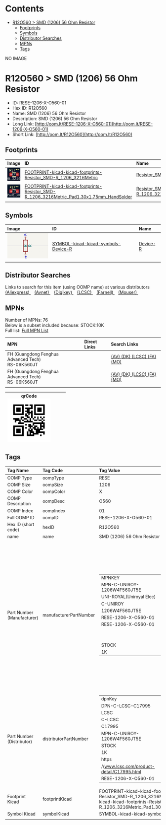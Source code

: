 



Contents
========

* [R12O560 > SMD (1206) 56 Ohm Resistor](#r12o560--smd-1206-56-ohm-resistor)
	* [Footprints](#footprints)
	* [Symbols](#symbols)
	* [Distributor Searches](#distributor-searches)
	* [MPNs](#mpns)
	* [Tags](#tags)
  
NO IMAGE  
# R12O560 > SMD (1206) 56 Ohm Resistor

- ID: RESE-1206-X-O560-01
- Hex ID: R12O560
- Name: SMD (1206) 56 Ohm Resistor
- Description: SMD (1206) 56 Ohm Resistor
- Long Link: [http://oom.lt/RESE-1206-X-O560-01](http://oom.lt/RESE-1206-X-O560-01)
- Short Link: [http://oom.lt/R12O560](http://oom.lt/R12O560)

## Footprints
  

|Image|ID|Name|
| :--- | :--- | :--- |
|[![](https://raw.githubusercontent.com/oomlout/oomlout_OOMP_eda_V2/main/FOOTPRINT/kicad/kicad-footprints/Resistor_SMD/R_1206_3216Metric/image_140.png)](https://github.com/oomlout/oomlout_OOMP_eda_V2/tree/main/FOOTPRINT/kicad/kicad-footprints/Resistor_SMD/R_1206_3216Metric/)|[FOOTPRINT-kicad-kicad-footprints-Resistor_SMD-R_1206_3216Metric](https://github.com/oomlout/oomlout_OOMP_eda_V2/tree/main/FOOTPRINT/kicad/kicad-footprints/Resistor_SMD/R_1206_3216Metric/)|[Resistor_SMD : R_1206_3216Metric](https://github.com/oomlout/oomlout_OOMP_eda_V2/tree/main/FOOTPRINT/kicad/kicad-footprints/Resistor_SMD/R_1206_3216Metric/)|
|[![](https://raw.githubusercontent.com/oomlout/oomlout_OOMP_eda_V2/main/FOOTPRINT/kicad/kicad-footprints/Resistor_SMD/R_1206_3216Metric_Pad1.30x1.75mm_HandSolder/image_140.png)](https://github.com/oomlout/oomlout_OOMP_eda_V2/tree/main/FOOTPRINT/kicad/kicad-footprints/Resistor_SMD/R_1206_3216Metric_Pad1.30x1.75mm_HandSolder/)|[FOOTPRINT-kicad-kicad-footprints-Resistor_SMD-R_1206_3216Metric_Pad1.30x1.75mm_HandSolder](https://github.com/oomlout/oomlout_OOMP_eda_V2/tree/main/FOOTPRINT/kicad/kicad-footprints/Resistor_SMD/R_1206_3216Metric_Pad1.30x1.75mm_HandSolder/)|[Resistor_SMD : R_1206_3216Metric_Pad1.30x1.75mm_HandSolder](https://github.com/oomlout/oomlout_OOMP_eda_V2/tree/main/FOOTPRINT/kicad/kicad-footprints/Resistor_SMD/R_1206_3216Metric_Pad1.30x1.75mm_HandSolder/)|
||||

## Symbols
  

|Image|ID|Name|
| :--- | :--- | :--- |
|[![](https://raw.githubusercontent.com/oomlout/oomlout_OOMP_eda_V2/main/SYMBOL/kicad/kicad-symbols/Device/R/image_140.png)](https://github.com/oomlout/oomlout_OOMP_eda_V2/tree/main/SYMBOL/kicad/kicad-symbols/Device/R/)|[SYMBOL-kicad-kicad-symbols-Device-R](https://github.com/oomlout/oomlout_OOMP_eda_V2/tree/main/SYMBOL/kicad/kicad-symbols/Device/R/)|[Device : R](https://github.com/oomlout/oomlout_OOMP_eda_V2/tree/main/SYMBOL/kicad/kicad-symbols/Device/R/)|
||||

## Distributor Searches
  
Links to search for this item (using OOMP name) at various distributors  
[(Aliexpress) ](https://www.aliexpress.com/wholesale?SearchText=1117SMD+1206+56+Ohm+Resistor)&nbsp;&nbsp;&nbsp;[(Avnet) ](https://www.avnet.com/shop/us/search/SMD+1206+56+Ohm+Resistor)&nbsp;&nbsp;&nbsp;[(Digikey) ](https://www.digikey.co.uk/en/products/result?s=SMD+1206+56+Ohm+Resistor)&nbsp;&nbsp;&nbsp;[(LCSC) ](https://www.lcsc.com/search?q=SMD+1206+56+Ohm+Resistor)&nbsp;&nbsp;&nbsp;[(Farnell) ](https://uk.farnell.com/search?st=SMD+1206+56+Ohm+Resistor)&nbsp;&nbsp;&nbsp;[(Mouser) ](https://www.mouser.com/c/?q=SMD+1206+56+Ohm+Resistor)&nbsp;&nbsp;&nbsp;
## MPNs
  
Number of MPNs: 76<br>Below is a subset included because: STOCK:10K <br>Full list: [Full MPN List](MPNLIST.md)  

|MPN|Direct Links|Search Links|
| :--- | :--- | :--- |
|FH (Guangdong Fenghua Advanced Tech)<br>RS-06K560JT||[(AV) ](https://www.avnet.com/shop/us/search/RS-06K560JT)[(DK) ](https://www.digikey.co.uk/products/en?keywords=RS-06K560JT)[(LCSC) ](https://www.lcsc.com/search?q=RS-06K560JT)[(FA) ](https://uk.farnell.com/search?st=RS-06K560JT)[(MO) ](https://www.mouser.com/c/?q=RS-06K560JT)|
|FH (Guangdong Fenghua Advanced Tech)<br>RS-06K560JT||[(AV) ](https://www.avnet.com/shop/us/search/RS-06K560JT)[(DK) ](https://www.digikey.co.uk/products/en?keywords=RS-06K560JT)[(LCSC) ](https://www.lcsc.com/search?q=RS-06K560JT)[(FA) ](https://uk.farnell.com/search?st=RS-06K560JT)[(MO) ](https://www.mouser.com/c/?q=RS-06K560JT)|
||||
  

|qrCode<br>[![](https://raw.githubusercontent.com/oomlout/oomlout_OOMP_parts_V2/main/RESE/1206/X/O560/01/qrCode_140.png)](https://github.com/oomlout/oomlout_OOMP_parts_V2/tree/main/RESE/1206/X/O560/01/qrCode.png)||||
| :---: | :---: | :---: | :---: |

## Tags
  

|Tag Name|Tag Code|Tag Value|
| :--- | :--- | :--- |
|OOMP Type|oompType|RESE|
|OOMP Size|oompSize|1206|
|OOMP Color|oompColor|X|
|OOMP Description|oompDesc|O560|
|OOMP Index|oompIndex|01|
|Full OOMP ID|oompID|RESE-1206-X-O560-01|
|Hex ID (short code)|hexID|R12O560|
|name|name|SMD (1206) 56 Ohm Resistor|
|Part Number (Manufacturer)|manufacturerPartNumber|<table><tr><td>MPNKEY</td></tr><tr><td> MPN-C-UNIROY-1206W4F560JT5E</td><td> MANUFACTURER</td></tr><tr><td> UNI-ROYAL(Uniroyal Elec)</td><td> MANUCODE</td></tr><tr><td> C-UNIROY</td><td> MPN</td></tr><tr><td> 1206W4F560JT5E</td><td> OOMPIDPARTIAL</td></tr><tr><td> RESE-1206-X-O560-01</td><td> OOMPID</td></tr><tr><td> RESE-1206-X-O560-01</td><td> LINK</td></tr><tr><td> </td><td> DESCRIPTION</td></tr><tr><td> </td><td> TAGS</td></tr><tr><td> STOCK</td></tr><tr><td>1K</td></tr></table></td><td> <table><tr><td>MPNKEY</td></tr><tr><td> MPN-C-UNIROY-1206W4J0560T5E</td><td> MANUFACTURER</td></tr><tr><td> UNI-ROYAL(Uniroyal Elec)</td><td> MANUCODE</td></tr><tr><td> C-UNIROY</td><td> MPN</td></tr><tr><td> 1206W4J0560T5E</td><td> OOMPIDPARTIAL</td></tr><tr><td> RESE-1206-X-O560-01</td><td> OOMPID</td></tr><tr><td> RESE-1206-X-O560-01</td><td> LINK</td></tr><tr><td> </td><td> DESCRIPTION</td></tr><tr><td> </td><td> TAGS</td></tr><tr><td> STOCK</td></tr><tr><td>1K</td></tr></table></td><td> <table><tr><td>MPNKEY</td></tr><tr><td> MPN-C-LIZELE-CR1206F456R0G</td><td> MANUFACTURER</td></tr><tr><td> LIZ Elec</td><td> MANUCODE</td></tr><tr><td> C-LIZELE</td><td> MPN</td></tr><tr><td> CR1206F456R0G</td><td> OOMPIDPARTIAL</td></tr><tr><td> RESE-1206-X-O560-01</td><td> OOMPID</td></tr><tr><td> RESE-1206-X-O560-01</td><td> LINK</td></tr><tr><td> </td><td> DESCRIPTION</td></tr><tr><td> </td><td> TAGS</td></tr><tr><td> </td></tr></table></td><td> <table><tr><td>MPNKEY</td></tr><tr><td> MPN-C-LIZELE-CR1206J40560G</td><td> MANUFACTURER</td></tr><tr><td> LIZ Elec</td><td> MANUCODE</td></tr><tr><td> C-LIZELE</td><td> MPN</td></tr><tr><td> CR1206J40560G</td><td> OOMPIDPARTIAL</td></tr><tr><td> RESE-1206-X-O560-01</td><td> OOMPID</td></tr><tr><td> RESE-1206-X-O560-01</td><td> LINK</td></tr><tr><td> </td><td> DESCRIPTION</td></tr><tr><td> </td><td> TAGS</td></tr><tr><td> </td></tr></table></td><td> <table><tr><td>MPNKEY</td></tr><tr><td> MPN-C-RALEC-RTT06560JTP</td><td> MANUFACTURER</td></tr><tr><td> RALEC</td><td> MANUCODE</td></tr><tr><td> C-RALEC</td><td> MPN</td></tr><tr><td> RTT06560JTP</td><td> OOMPIDPARTIAL</td></tr><tr><td> RESE-1206-X-O560-01</td><td> OOMPID</td></tr><tr><td> RESE-1206-X-O560-01</td><td> LINK</td></tr><tr><td> </td><td> DESCRIPTION</td></tr><tr><td> </td><td> TAGS</td></tr><tr><td> STOCK</td></tr><tr><td>1K</td></tr></table></td><td> <table><tr><td>MPNKEY</td></tr><tr><td> MPN-C-RALEC-RTT0656R0FTP</td><td> MANUFACTURER</td></tr><tr><td> RALEC</td><td> MANUCODE</td></tr><tr><td> C-RALEC</td><td> MPN</td></tr><tr><td> RTT0656R0FTP</td><td> OOMPIDPARTIAL</td></tr><tr><td> RESE-1206-X-O560-01</td><td> OOMPID</td></tr><tr><td> RESE-1206-X-O560-01</td><td> LINK</td></tr><tr><td> </td><td> DESCRIPTION</td></tr><tr><td> </td><td> TAGS</td></tr><tr><td> </td></tr></table></td><td> <table><tr><td>MPNKEY</td></tr><tr><td> MPN-C-YAGEO-RC1206JR-0756RL</td><td> MANUFACTURER</td></tr><tr><td> YAGEO</td><td> MANUCODE</td></tr><tr><td> C-YAGEO</td><td> MPN</td></tr><tr><td> RC1206JR-0756RL</td><td> OOMPIDPARTIAL</td></tr><tr><td> RESE-1206-X-O560-01</td><td> OOMPID</td></tr><tr><td> RESE-1206-X-O560-01</td><td> LINK</td></tr><tr><td> </td><td> DESCRIPTION</td></tr><tr><td> </td><td> TAGS</td></tr><tr><td> </td></tr></table></td><td> <table><tr><td>MPNKEY</td></tr><tr><td> MPN-C-YAGEO-AC1206JR-0756RL</td><td> MANUFACTURER</td></tr><tr><td> YAGEO</td><td> MANUCODE</td></tr><tr><td> C-YAGEO</td><td> MPN</td></tr><tr><td> AC1206JR-0756RL</td><td> OOMPIDPARTIAL</td></tr><tr><td> RESE-1206-X-O560-01</td><td> OOMPID</td></tr><tr><td> RESE-1206-X-O560-01</td><td> LINK</td></tr><tr><td> </td><td> DESCRIPTION</td></tr><tr><td> </td><td> TAGS</td></tr><tr><td> </td></tr></table></td><td> <table><tr><td>MPNKEY</td></tr><tr><td> MPN-C-EVEROH-FCR1206J56R0P05Z</td><td> MANUFACTURER</td></tr><tr><td> Ever Ohms Tech</td><td> MANUCODE</td></tr><tr><td> C-EVEROH</td><td> MPN</td></tr><tr><td> FCR1206J56R0P05Z</td><td> OOMPIDPARTIAL</td></tr><tr><td> RESE-1206-X-O560-01</td><td> OOMPID</td></tr><tr><td> RESE-1206-X-O560-01</td><td> LINK</td></tr><tr><td> </td><td> DESCRIPTION</td></tr><tr><td> </td><td> TAGS</td></tr><tr><td> STOCK</td></tr><tr><td>1K</td></tr></table></td><td> <table><tr><td>MPNKEY</td></tr><tr><td> MPN-C-WALSIN-WR12X56R0FTL</td><td> MANUFACTURER</td></tr><tr><td> Walsin Tech Corp</td><td> MANUCODE</td></tr><tr><td> C-WALSIN</td><td> MPN</td></tr><tr><td> WR12X56R0FTL</td><td> OOMPIDPARTIAL</td></tr><tr><td> RESE-1206-X-O560-01</td><td> OOMPID</td></tr><tr><td> RESE-1206-X-O560-01</td><td> LINK</td></tr><tr><td> </td><td> DESCRIPTION</td></tr><tr><td> </td><td> TAGS</td></tr><tr><td> </td></tr></table></td><td> <table><tr><td>MPNKEY</td></tr><tr><td> MPN-C-WALSIN-WR12X560JTL</td><td> MANUFACTURER</td></tr><tr><td> Walsin Tech Corp</td><td> MANUCODE</td></tr><tr><td> C-WALSIN</td><td> MPN</td></tr><tr><td> WR12X560JTL</td><td> OOMPIDPARTIAL</td></tr><tr><td> RESE-1206-X-O560-01</td><td> OOMPID</td></tr><tr><td> RESE-1206-X-O560-01</td><td> LINK</td></tr><tr><td> </td><td> DESCRIPTION</td></tr><tr><td> </td><td> TAGS</td></tr><tr><td> STOCK</td></tr><tr><td>1K</td></tr></table></td><td> <table><tr><td>MPNKEY</td></tr><tr><td> MPN-C-YAGEO-AC1206FR-0756RL</td><td> MANUFACTURER</td></tr><tr><td> YAGEO</td><td> MANUCODE</td></tr><tr><td> C-YAGEO</td><td> MPN</td></tr><tr><td> AC1206FR-0756RL</td><td> OOMPIDPARTIAL</td></tr><tr><td> RESE-1206-X-O560-01</td><td> OOMPID</td></tr><tr><td> RESE-1206-X-O560-01</td><td> LINK</td></tr><tr><td> </td><td> DESCRIPTION</td></tr><tr><td> </td><td> TAGS</td></tr><tr><td> STOCK</td></tr><tr><td>1K</td></tr></table></td><td> <table><tr><td>MPNKEY</td></tr><tr><td> MPN-C-YAGEO-RC1206FR-0756RL</td><td> MANUFACTURER</td></tr><tr><td> YAGEO</td><td> MANUCODE</td></tr><tr><td> C-YAGEO</td><td> MPN</td></tr><tr><td> RC1206FR-0756RL</td><td> OOMPIDPARTIAL</td></tr><tr><td> RESE-1206-X-O560-01</td><td> OOMPID</td></tr><tr><td> RESE-1206-X-O560-01</td><td> LINK</td></tr><tr><td> </td><td> DESCRIPTION</td></tr><tr><td> </td><td> TAGS</td></tr><tr><td> </td></tr></table></td><td> <table><tr><td>MPNKEY</td></tr><tr><td> MPN-C-FHGUAN-RS-06K560JT</td><td> MANUFACTURER</td></tr><tr><td> FH (Guangdong Fenghua Advanced Tech)</td><td> MANUCODE</td></tr><tr><td> C-FHGUAN</td><td> MPN</td></tr><tr><td> RS-06K560JT</td><td> OOMPIDPARTIAL</td></tr><tr><td> RESE-1206-X-O560-01</td><td> OOMPID</td></tr><tr><td> RESE-1206-X-O560-01</td><td> LINK</td></tr><tr><td> </td><td> DESCRIPTION</td></tr><tr><td> </td><td> TAGS</td></tr><tr><td> STOCK</td></tr><tr><td>10K</td></tr></table></td><td> <table><tr><td>MPNKEY</td></tr><tr><td> MPN-C-FHGUAN-RS-06K56R0FT</td><td> MANUFACTURER</td></tr><tr><td> FH (Guangdong Fenghua Advanced Tech)</td><td> MANUCODE</td></tr><tr><td> C-FHGUAN</td><td> MPN</td></tr><tr><td> RS-06K56R0FT</td><td> OOMPIDPARTIAL</td></tr><tr><td> RESE-1206-X-O560-01</td><td> OOMPID</td></tr><tr><td> RESE-1206-X-O560-01</td><td> LINK</td></tr><tr><td> </td><td> DESCRIPTION</td></tr><tr><td> </td><td> TAGS</td></tr><tr><td> </td></tr></table></td><td> <table><tr><td>MPNKEY</td></tr><tr><td> MPN-C-RESIST-AECR1206F56R0K9</td><td> MANUFACTURER</td></tr><tr><td> Resistor.Today</td><td> MANUCODE</td></tr><tr><td> C-RESIST</td><td> MPN</td></tr><tr><td> AECR1206F56R0K9</td><td> OOMPIDPARTIAL</td></tr><tr><td> RESE-1206-X-O560-01</td><td> OOMPID</td></tr><tr><td> RESE-1206-X-O560-01</td><td> LINK</td></tr><tr><td> </td><td> DESCRIPTION</td></tr><tr><td> </td><td> TAGS</td></tr><tr><td> STOCK</td></tr><tr><td>1K</td></tr></table></td><td> <table><tr><td>MPNKEY</td></tr><tr><td> MPN-C-SANYEA-SYLE1206JN56RP</td><td> MANUFACTURER</td></tr><tr><td> SANYEAR</td><td> MANUCODE</td></tr><tr><td> C-SANYEA</td><td> MPN</td></tr><tr><td> SYLE1206JN56RP</td><td> OOMPIDPARTIAL</td></tr><tr><td> RESE-1206-X-O560-01</td><td> OOMPID</td></tr><tr><td> RESE-1206-X-O560-01</td><td> LINK</td></tr><tr><td> </td><td> DESCRIPTION</td></tr><tr><td> </td><td> TAGS</td></tr><tr><td> </td></tr></table></td><td> <table><tr><td>MPNKEY</td></tr><tr><td> MPN-C-UNIROY-HP06W2J0560T5E</td><td> MANUFACTURER</td></tr><tr><td> UNI-ROYAL(Uniroyal Elec)</td><td> MANUCODE</td></tr><tr><td> C-UNIROY</td><td> MPN</td></tr><tr><td> HP06W2J0560T5E</td><td> OOMPIDPARTIAL</td></tr><tr><td> RESE-1206-X-O560-01</td><td> OOMPID</td></tr><tr><td> RESE-1206-X-O560-01</td><td> LINK</td></tr><tr><td> </td><td> DESCRIPTION</td></tr><tr><td> </td><td> TAGS</td></tr><tr><td> </td></tr></table></td><td> <table><tr><td>MPNKEY</td></tr><tr><td> MPN-C-UNIROY-AS0606J0560T5E</td><td> MANUFACTURER</td></tr><tr><td> UNI-ROYAL(Uniroyal Elec)</td><td> MANUCODE</td></tr><tr><td> C-UNIROY</td><td> MPN</td></tr><tr><td> AS0606J0560T5E</td><td> OOMPIDPARTIAL</td></tr><tr><td> RESE-1206-X-O560-01</td><td> OOMPID</td></tr><tr><td> RESE-1206-X-O560-01</td><td> LINK</td></tr><tr><td> </td><td> DESCRIPTION</td></tr><tr><td> </td><td> TAGS</td></tr><tr><td> </td></tr></table></td><td> <table><tr><td>MPNKEY</td></tr><tr><td> MPN-C-YAGEO-SR1206JR-0756RL</td><td> MANUFACTURER</td></tr><tr><td> YAGEO</td><td> MANUCODE</td></tr><tr><td> C-YAGEO</td><td> MPN</td></tr><tr><td> SR1206JR-0756RL</td><td> OOMPIDPARTIAL</td></tr><tr><td> RESE-1206-X-O560-01</td><td> OOMPID</td></tr><tr><td> RESE-1206-X-O560-01</td><td> LINK</td></tr><tr><td> </td><td> DESCRIPTION</td></tr><tr><td> </td><td> TAGS</td></tr><tr><td> </td></tr></table></td><td> <table><tr><td>MPNKEY</td></tr><tr><td> MPN-C-KOASPE-RK73B2BTTD560J</td><td> MANUFACTURER</td></tr><tr><td> KOA Speer Elec</td><td> MANUCODE</td></tr><tr><td> C-KOASPE</td><td> MPN</td></tr><tr><td> RK73B2BTTD560J</td><td> OOMPIDPARTIAL</td></tr><tr><td> RESE-1206-X-O560-01</td><td> OOMPID</td></tr><tr><td> RESE-1206-X-O560-01</td><td> LINK</td></tr><tr><td> </td><td> DESCRIPTION</td></tr><tr><td> </td><td> TAGS</td></tr><tr><td> </td></tr></table></td><td> <table><tr><td>MPNKEY</td></tr><tr><td> MPN-C-ROHMSE-MCR18EZPJ560</td><td> MANUFACTURER</td></tr><tr><td> ROHM Semicon</td><td> MANUCODE</td></tr><tr><td> C-ROHMSE</td><td> MPN</td></tr><tr><td> MCR18EZPJ560</td><td> OOMPIDPARTIAL</td></tr><tr><td> RESE-1206-X-O560-01</td><td> OOMPID</td></tr><tr><td> RESE-1206-X-O560-01</td><td> LINK</td></tr><tr><td> </td><td> DESCRIPTION</td></tr><tr><td> </td><td> TAGS</td></tr><tr><td> </td></tr></table></td><td> <table><tr><td>MPNKEY</td></tr><tr><td> MPN-C-PANASO-ERJ-U08F56R0V</td><td> MANUFACTURER</td></tr><tr><td> PANASONIC</td><td> MANUCODE</td></tr><tr><td> C-PANASO</td><td> MPN</td></tr><tr><td> ERJ-U08F56R0V</td><td> OOMPIDPARTIAL</td></tr><tr><td> RESE-1206-X-O560-01</td><td> OOMPID</td></tr><tr><td> RESE-1206-X-O560-01</td><td> LINK</td></tr><tr><td> </td><td> DESCRIPTION</td></tr><tr><td> </td><td> TAGS</td></tr><tr><td> </td></tr></table></td><td> <table><tr><td>MPNKEY</td></tr><tr><td> MPN-C-VISHAY-TNPW1206156RBETY</td><td> MANUFACTURER</td></tr><tr><td> Vishay Intertech</td><td> MANUCODE</td></tr><tr><td> C-VISHAY</td><td> MPN</td></tr><tr><td> TNPW1206156RBETY</td><td> OOMPIDPARTIAL</td></tr><tr><td> RESE-1206-X-O560-01</td><td> OOMPID</td></tr><tr><td> RESE-1206-X-O560-01</td><td> LINK</td></tr><tr><td> </td><td> DESCRIPTION</td></tr><tr><td> </td><td> TAGS</td></tr><tr><td> </td></tr></table></td><td> <table><tr><td>MPNKEY</td></tr><tr><td> MPN-C-VISHAY-TNPW120656R0BEEA</td><td> MANUFACTURER</td></tr><tr><td> Vishay Intertech</td><td> MANUCODE</td></tr><tr><td> C-VISHAY</td><td> MPN</td></tr><tr><td> TNPW120656R0BEEA</td><td> OOMPIDPARTIAL</td></tr><tr><td> RESE-1206-X-O560-01</td><td> OOMPID</td></tr><tr><td> RESE-1206-X-O560-01</td><td> LINK</td></tr><tr><td> </td><td> DESCRIPTION</td></tr><tr><td> </td><td> TAGS</td></tr><tr><td> </td></tr></table></td><td> <table><tr><td>MPNKEY</td></tr><tr><td> MPN-C-SUSUMU-PRG3216P-56R0-B-T5</td><td> MANUFACTURER</td></tr><tr><td> SUSUMU</td><td> MANUCODE</td></tr><tr><td> C-SUSUMU</td><td> MPN</td></tr><tr><td> PRG3216P-56R0-B-T5</td><td> OOMPIDPARTIAL</td></tr><tr><td> RESE-1206-X-O560-01</td><td> OOMPID</td></tr><tr><td> RESE-1206-X-O560-01</td><td> LINK</td></tr><tr><td> </td><td> DESCRIPTION</td></tr><tr><td> </td><td> TAGS</td></tr><tr><td> </td></tr></table></td><td> <table><tr><td>MPNKEY</td></tr><tr><td> MPN-C-VISHAY-TNPW120656R0FHTA</td><td> MANUFACTURER</td></tr><tr><td> Vishay Intertech</td><td> MANUCODE</td></tr><tr><td> C-VISHAY</td><td> MPN</td></tr><tr><td> TNPW120656R0FHTA</td><td> OOMPIDPARTIAL</td></tr><tr><td> RESE-1206-X-O560-01</td><td> OOMPID</td></tr><tr><td> RESE-1206-X-O560-01</td><td> LINK</td></tr><tr><td> </td><td> DESCRIPTION</td></tr><tr><td> </td><td> TAGS</td></tr><tr><td> </td></tr></table></td><td> <table><tr><td>MPNKEY</td></tr><tr><td> MPN-C-SUSUMU-HRG3216P-56R0-D-T5</td><td> MANUFACTURER</td></tr><tr><td> SUSUMU</td><td> MANUCODE</td></tr><tr><td> C-SUSUMU</td><td> MPN</td></tr><tr><td> HRG3216P-56R0-D-T5</td><td> OOMPIDPARTIAL</td></tr><tr><td> RESE-1206-X-O560-01</td><td> OOMPID</td></tr><tr><td> RESE-1206-X-O560-01</td><td> LINK</td></tr><tr><td> </td><td> DESCRIPTION</td></tr><tr><td> </td><td> TAGS</td></tr><tr><td> </td></tr></table></td><td> <table><tr><td>MPNKEY</td></tr><tr><td> MPN-C-SUSUMU-RG3216N-56R0-B-T5</td><td> MANUFACTURER</td></tr><tr><td> SUSUMU</td><td> MANUCODE</td></tr><tr><td> C-SUSUMU</td><td> MPN</td></tr><tr><td> RG3216N-56R0-B-T5</td><td> OOMPIDPARTIAL</td></tr><tr><td> RESE-1206-X-O560-01</td><td> OOMPID</td></tr><tr><td> RESE-1206-X-O560-01</td><td> LINK</td></tr><tr><td> </td><td> DESCRIPTION</td></tr><tr><td> </td><td> TAGS</td></tr><tr><td> </td></tr></table></td><td> <table><tr><td>MPNKEY</td></tr><tr><td> MPN-C-VISHAY-TNPW120656R0BEEN</td><td> MANUFACTURER</td></tr><tr><td> Vishay Intertech</td><td> MANUCODE</td></tr><tr><td> C-VISHAY</td><td> MPN</td></tr><tr><td> TNPW120656R0BEEN</td><td> OOMPIDPARTIAL</td></tr><tr><td> RESE-1206-X-O560-01</td><td> OOMPID</td></tr><tr><td> RESE-1206-X-O560-01</td><td> LINK</td></tr><tr><td> </td><td> DESCRIPTION</td></tr><tr><td> </td><td> TAGS</td></tr><tr><td> </td></tr></table></td><td> <table><tr><td>MPNKEY</td></tr><tr><td> MPN-C-TECONN-CRGCQ1206F56R</td><td> MANUFACTURER</td></tr><tr><td> TE Connectivity</td><td> MANUCODE</td></tr><tr><td> C-TECONN</td><td> MPN</td></tr><tr><td> CRGCQ1206F56R</td><td> OOMPIDPARTIAL</td></tr><tr><td> RESE-1206-X-O560-01</td><td> OOMPID</td></tr><tr><td> RESE-1206-X-O560-01</td><td> LINK</td></tr><tr><td> </td><td> DESCRIPTION</td></tr><tr><td> </td><td> TAGS</td></tr><tr><td> </td></tr></table></td><td> <table><tr><td>MPNKEY</td></tr><tr><td> MPN-C-TECONN-CRGP1206F56R</td><td> MANUFACTURER</td></tr><tr><td> TE Connectivity</td><td> MANUCODE</td></tr><tr><td> C-TECONN</td><td> MPN</td></tr><tr><td> CRGP1206F56R</td><td> OOMPIDPARTIAL</td></tr><tr><td> RESE-1206-X-O560-01</td><td> OOMPID</td></tr><tr><td> RESE-1206-X-O560-01</td><td> LINK</td></tr><tr><td> </td><td> DESCRIPTION</td></tr><tr><td> </td><td> TAGS</td></tr><tr><td> </td></tr></table></td><td> <table><tr><td>MPNKEY</td></tr><tr><td> MPN-C-ROHMSE-ESR18EZPJ560</td><td> MANUFACTURER</td></tr><tr><td> ROHM Semicon</td><td> MANUCODE</td></tr><tr><td> C-ROHMSE</td><td> MPN</td></tr><tr><td> ESR18EZPJ560</td><td> OOMPIDPARTIAL</td></tr><tr><td> RESE-1206-X-O560-01</td><td> OOMPID</td></tr><tr><td> RESE-1206-X-O560-01</td><td> LINK</td></tr><tr><td> </td><td> DESCRIPTION</td></tr><tr><td> </td><td> TAGS</td></tr><tr><td> </td></tr></table></td><td> <table><tr><td>MPNKEY</td></tr><tr><td> MPN-C-VISHAY-CRCW120656R0JNEA</td><td> MANUFACTURER</td></tr><tr><td> Vishay Intertech</td><td> MANUCODE</td></tr><tr><td> C-VISHAY</td><td> MPN</td></tr><tr><td> CRCW120656R0JNEA</td><td> OOMPIDPARTIAL</td></tr><tr><td> RESE-1206-X-O560-01</td><td> OOMPID</td></tr><tr><td> RESE-1206-X-O560-01</td><td> LINK</td></tr><tr><td> </td><td> DESCRIPTION</td></tr><tr><td> </td><td> TAGS</td></tr><tr><td> </td></tr></table></td><td> <table><tr><td>MPNKEY</td></tr><tr><td> MPN-C-SUSUMU-RG3216P-56R0-B-T1</td><td> MANUFACTURER</td></tr><tr><td> SUSUMU</td><td> MANUCODE</td></tr><tr><td> C-SUSUMU</td><td> MPN</td></tr><tr><td> RG3216P-56R0-B-T1</td><td> OOMPIDPARTIAL</td></tr><tr><td> RESE-1206-X-O560-01</td><td> OOMPID</td></tr><tr><td> RESE-1206-X-O560-01</td><td> LINK</td></tr><tr><td> </td><td> DESCRIPTION</td></tr><tr><td> </td><td> TAGS</td></tr><tr><td> </td></tr></table></td><td> <table><tr><td>MPNKEY</td></tr><tr><td> MPN-C-TECONN-CRG1206F56R</td><td> MANUFACTURER</td></tr><tr><td> TE Connectivity</td><td> MANUCODE</td></tr><tr><td> C-TECONN</td><td> MPN</td></tr><tr><td> CRG1206F56R</td><td> OOMPIDPARTIAL</td></tr><tr><td> RESE-1206-X-O560-01</td><td> OOMPID</td></tr><tr><td> RESE-1206-X-O560-01</td><td> LINK</td></tr><tr><td> </td><td> DESCRIPTION</td></tr><tr><td> </td><td> TAGS</td></tr><tr><td> </td></tr></table></td><td> <table><tr><td>MPNKEY</td></tr><tr><td> MPN-C-TECONN-CRGH1206J56R</td><td> MANUFACTURER</td></tr><tr><td> TE Connectivity</td><td> MANUCODE</td></tr><tr><td> C-TECONN</td><td> MPN</td></tr><tr><td> CRGH1206J56R</td><td> OOMPIDPARTIAL</td></tr><tr><td> RESE-1206-X-O560-01</td><td> OOMPID</td></tr><tr><td> RESE-1206-X-O560-01</td><td> LINK</td></tr><tr><td> </td><td> DESCRIPTION</td></tr><tr><td> </td><td> TAGS</td></tr><tr><td> </td></tr></table></td><td> <table><tr><td>MPNKEY</td></tr><tr><td> MPN-C-ROHMSE-KTR18EZPF56R0</td><td> MANUFACTURER</td></tr><tr><td> ROHM Semicon</td><td> MANUCODE</td></tr><tr><td> C-ROHMSE</td><td> MPN</td></tr><tr><td> KTR18EZPF56R0</td><td> OOMPIDPARTIAL</td></tr><tr><td> RESE-1206-X-O560-01</td><td> OOMPID</td></tr><tr><td> RESE-1206-X-O560-01</td><td> LINK</td></tr><tr><td> </td><td> DESCRIPTION</td></tr><tr><td> </td><td> TAGS</td></tr><tr><td> </td></tr></table></td><td> <table><tr><td>MPNKEY</td></tr><tr><td> MPN-C-UNIROY-1206W4F560JT5E</td><td> MANUFACTURER</td></tr><tr><td> UNI-ROYAL(Uniroyal Elec)</td><td> MANUCODE</td></tr><tr><td> C-UNIROY</td><td> MPN</td></tr><tr><td> 1206W4F560JT5E</td><td> OOMPIDPARTIAL</td></tr><tr><td> RESE-1206-X-O560-01</td><td> OOMPID</td></tr><tr><td> RESE-1206-X-O560-01</td><td> LINK</td></tr><tr><td> </td><td> DESCRIPTION</td></tr><tr><td> </td><td> TAGS</td></tr><tr><td> STOCK</td></tr><tr><td>1K</td></tr></table></td><td> <table><tr><td>MPNKEY</td></tr><tr><td> MPN-C-UNIROY-1206W4J0560T5E</td><td> MANUFACTURER</td></tr><tr><td> UNI-ROYAL(Uniroyal Elec)</td><td> MANUCODE</td></tr><tr><td> C-UNIROY</td><td> MPN</td></tr><tr><td> 1206W4J0560T5E</td><td> OOMPIDPARTIAL</td></tr><tr><td> RESE-1206-X-O560-01</td><td> OOMPID</td></tr><tr><td> RESE-1206-X-O560-01</td><td> LINK</td></tr><tr><td> </td><td> DESCRIPTION</td></tr><tr><td> </td><td> TAGS</td></tr><tr><td> STOCK</td></tr><tr><td>1K</td></tr></table></td><td> <table><tr><td>MPNKEY</td></tr><tr><td> MPN-C-LIZELE-CR1206F456R0G</td><td> MANUFACTURER</td></tr><tr><td> LIZ Elec</td><td> MANUCODE</td></tr><tr><td> C-LIZELE</td><td> MPN</td></tr><tr><td> CR1206F456R0G</td><td> OOMPIDPARTIAL</td></tr><tr><td> RESE-1206-X-O560-01</td><td> OOMPID</td></tr><tr><td> RESE-1206-X-O560-01</td><td> LINK</td></tr><tr><td> </td><td> DESCRIPTION</td></tr><tr><td> </td><td> TAGS</td></tr><tr><td> </td></tr></table></td><td> <table><tr><td>MPNKEY</td></tr><tr><td> MPN-C-LIZELE-CR1206J40560G</td><td> MANUFACTURER</td></tr><tr><td> LIZ Elec</td><td> MANUCODE</td></tr><tr><td> C-LIZELE</td><td> MPN</td></tr><tr><td> CR1206J40560G</td><td> OOMPIDPARTIAL</td></tr><tr><td> RESE-1206-X-O560-01</td><td> OOMPID</td></tr><tr><td> RESE-1206-X-O560-01</td><td> LINK</td></tr><tr><td> </td><td> DESCRIPTION</td></tr><tr><td> </td><td> TAGS</td></tr><tr><td> </td></tr></table></td><td> <table><tr><td>MPNKEY</td></tr><tr><td> MPN-C-RALEC-RTT06560JTP</td><td> MANUFACTURER</td></tr><tr><td> RALEC</td><td> MANUCODE</td></tr><tr><td> C-RALEC</td><td> MPN</td></tr><tr><td> RTT06560JTP</td><td> OOMPIDPARTIAL</td></tr><tr><td> RESE-1206-X-O560-01</td><td> OOMPID</td></tr><tr><td> RESE-1206-X-O560-01</td><td> LINK</td></tr><tr><td> </td><td> DESCRIPTION</td></tr><tr><td> </td><td> TAGS</td></tr><tr><td> STOCK</td></tr><tr><td>1K</td></tr></table></td><td> <table><tr><td>MPNKEY</td></tr><tr><td> MPN-C-RALEC-RTT0656R0FTP</td><td> MANUFACTURER</td></tr><tr><td> RALEC</td><td> MANUCODE</td></tr><tr><td> C-RALEC</td><td> MPN</td></tr><tr><td> RTT0656R0FTP</td><td> OOMPIDPARTIAL</td></tr><tr><td> RESE-1206-X-O560-01</td><td> OOMPID</td></tr><tr><td> RESE-1206-X-O560-01</td><td> LINK</td></tr><tr><td> </td><td> DESCRIPTION</td></tr><tr><td> </td><td> TAGS</td></tr><tr><td> </td></tr></table></td><td> <table><tr><td>MPNKEY</td></tr><tr><td> MPN-C-YAGEO-RC1206JR-0756RL</td><td> MANUFACTURER</td></tr><tr><td> YAGEO</td><td> MANUCODE</td></tr><tr><td> C-YAGEO</td><td> MPN</td></tr><tr><td> RC1206JR-0756RL</td><td> OOMPIDPARTIAL</td></tr><tr><td> RESE-1206-X-O560-01</td><td> OOMPID</td></tr><tr><td> RESE-1206-X-O560-01</td><td> LINK</td></tr><tr><td> </td><td> DESCRIPTION</td></tr><tr><td> </td><td> TAGS</td></tr><tr><td> </td></tr></table></td><td> <table><tr><td>MPNKEY</td></tr><tr><td> MPN-C-YAGEO-AC1206JR-0756RL</td><td> MANUFACTURER</td></tr><tr><td> YAGEO</td><td> MANUCODE</td></tr><tr><td> C-YAGEO</td><td> MPN</td></tr><tr><td> AC1206JR-0756RL</td><td> OOMPIDPARTIAL</td></tr><tr><td> RESE-1206-X-O560-01</td><td> OOMPID</td></tr><tr><td> RESE-1206-X-O560-01</td><td> LINK</td></tr><tr><td> </td><td> DESCRIPTION</td></tr><tr><td> </td><td> TAGS</td></tr><tr><td> </td></tr></table></td><td> <table><tr><td>MPNKEY</td></tr><tr><td> MPN-C-EVEROH-FCR1206J56R0P05Z</td><td> MANUFACTURER</td></tr><tr><td> Ever Ohms Tech</td><td> MANUCODE</td></tr><tr><td> C-EVEROH</td><td> MPN</td></tr><tr><td> FCR1206J56R0P05Z</td><td> OOMPIDPARTIAL</td></tr><tr><td> RESE-1206-X-O560-01</td><td> OOMPID</td></tr><tr><td> RESE-1206-X-O560-01</td><td> LINK</td></tr><tr><td> </td><td> DESCRIPTION</td></tr><tr><td> </td><td> TAGS</td></tr><tr><td> STOCK</td></tr><tr><td>1K</td></tr></table></td><td> <table><tr><td>MPNKEY</td></tr><tr><td> MPN-C-WALSIN-WR12X56R0FTL</td><td> MANUFACTURER</td></tr><tr><td> Walsin Tech Corp</td><td> MANUCODE</td></tr><tr><td> C-WALSIN</td><td> MPN</td></tr><tr><td> WR12X56R0FTL</td><td> OOMPIDPARTIAL</td></tr><tr><td> RESE-1206-X-O560-01</td><td> OOMPID</td></tr><tr><td> RESE-1206-X-O560-01</td><td> LINK</td></tr><tr><td> </td><td> DESCRIPTION</td></tr><tr><td> </td><td> TAGS</td></tr><tr><td> </td></tr></table></td><td> <table><tr><td>MPNKEY</td></tr><tr><td> MPN-C-WALSIN-WR12X560JTL</td><td> MANUFACTURER</td></tr><tr><td> Walsin Tech Corp</td><td> MANUCODE</td></tr><tr><td> C-WALSIN</td><td> MPN</td></tr><tr><td> WR12X560JTL</td><td> OOMPIDPARTIAL</td></tr><tr><td> RESE-1206-X-O560-01</td><td> OOMPID</td></tr><tr><td> RESE-1206-X-O560-01</td><td> LINK</td></tr><tr><td> </td><td> DESCRIPTION</td></tr><tr><td> </td><td> TAGS</td></tr><tr><td> STOCK</td></tr><tr><td>1K</td></tr></table></td><td> <table><tr><td>MPNKEY</td></tr><tr><td> MPN-C-YAGEO-AC1206FR-0756RL</td><td> MANUFACTURER</td></tr><tr><td> YAGEO</td><td> MANUCODE</td></tr><tr><td> C-YAGEO</td><td> MPN</td></tr><tr><td> AC1206FR-0756RL</td><td> OOMPIDPARTIAL</td></tr><tr><td> RESE-1206-X-O560-01</td><td> OOMPID</td></tr><tr><td> RESE-1206-X-O560-01</td><td> LINK</td></tr><tr><td> </td><td> DESCRIPTION</td></tr><tr><td> </td><td> TAGS</td></tr><tr><td> STOCK</td></tr><tr><td>1K</td></tr></table></td><td> <table><tr><td>MPNKEY</td></tr><tr><td> MPN-C-YAGEO-RC1206FR-0756RL</td><td> MANUFACTURER</td></tr><tr><td> YAGEO</td><td> MANUCODE</td></tr><tr><td> C-YAGEO</td><td> MPN</td></tr><tr><td> RC1206FR-0756RL</td><td> OOMPIDPARTIAL</td></tr><tr><td> RESE-1206-X-O560-01</td><td> OOMPID</td></tr><tr><td> RESE-1206-X-O560-01</td><td> LINK</td></tr><tr><td> </td><td> DESCRIPTION</td></tr><tr><td> </td><td> TAGS</td></tr><tr><td> </td></tr></table></td><td> <table><tr><td>MPNKEY</td></tr><tr><td> MPN-C-FHGUAN-RS-06K560JT</td><td> MANUFACTURER</td></tr><tr><td> FH (Guangdong Fenghua Advanced Tech)</td><td> MANUCODE</td></tr><tr><td> C-FHGUAN</td><td> MPN</td></tr><tr><td> RS-06K560JT</td><td> OOMPIDPARTIAL</td></tr><tr><td> RESE-1206-X-O560-01</td><td> OOMPID</td></tr><tr><td> RESE-1206-X-O560-01</td><td> LINK</td></tr><tr><td> </td><td> DESCRIPTION</td></tr><tr><td> </td><td> TAGS</td></tr><tr><td> STOCK</td></tr><tr><td>10K</td></tr></table></td><td> <table><tr><td>MPNKEY</td></tr><tr><td> MPN-C-FHGUAN-RS-06K56R0FT</td><td> MANUFACTURER</td></tr><tr><td> FH (Guangdong Fenghua Advanced Tech)</td><td> MANUCODE</td></tr><tr><td> C-FHGUAN</td><td> MPN</td></tr><tr><td> RS-06K56R0FT</td><td> OOMPIDPARTIAL</td></tr><tr><td> RESE-1206-X-O560-01</td><td> OOMPID</td></tr><tr><td> RESE-1206-X-O560-01</td><td> LINK</td></tr><tr><td> </td><td> DESCRIPTION</td></tr><tr><td> </td><td> TAGS</td></tr><tr><td> </td></tr></table></td><td> <table><tr><td>MPNKEY</td></tr><tr><td> MPN-C-RESIST-AECR1206F56R0K9</td><td> MANUFACTURER</td></tr><tr><td> Resistor.Today</td><td> MANUCODE</td></tr><tr><td> C-RESIST</td><td> MPN</td></tr><tr><td> AECR1206F56R0K9</td><td> OOMPIDPARTIAL</td></tr><tr><td> RESE-1206-X-O560-01</td><td> OOMPID</td></tr><tr><td> RESE-1206-X-O560-01</td><td> LINK</td></tr><tr><td> </td><td> DESCRIPTION</td></tr><tr><td> </td><td> TAGS</td></tr><tr><td> STOCK</td></tr><tr><td>1K</td></tr></table></td><td> <table><tr><td>MPNKEY</td></tr><tr><td> MPN-C-SANYEA-SYLE1206JN56RP</td><td> MANUFACTURER</td></tr><tr><td> SANYEAR</td><td> MANUCODE</td></tr><tr><td> C-SANYEA</td><td> MPN</td></tr><tr><td> SYLE1206JN56RP</td><td> OOMPIDPARTIAL</td></tr><tr><td> RESE-1206-X-O560-01</td><td> OOMPID</td></tr><tr><td> RESE-1206-X-O560-01</td><td> LINK</td></tr><tr><td> </td><td> DESCRIPTION</td></tr><tr><td> </td><td> TAGS</td></tr><tr><td> </td></tr></table></td><td> <table><tr><td>MPNKEY</td></tr><tr><td> MPN-C-UNIROY-HP06W2J0560T5E</td><td> MANUFACTURER</td></tr><tr><td> UNI-ROYAL(Uniroyal Elec)</td><td> MANUCODE</td></tr><tr><td> C-UNIROY</td><td> MPN</td></tr><tr><td> HP06W2J0560T5E</td><td> OOMPIDPARTIAL</td></tr><tr><td> RESE-1206-X-O560-01</td><td> OOMPID</td></tr><tr><td> RESE-1206-X-O560-01</td><td> LINK</td></tr><tr><td> </td><td> DESCRIPTION</td></tr><tr><td> </td><td> TAGS</td></tr><tr><td> </td></tr></table></td><td> <table><tr><td>MPNKEY</td></tr><tr><td> MPN-C-UNIROY-AS0606J0560T5E</td><td> MANUFACTURER</td></tr><tr><td> UNI-ROYAL(Uniroyal Elec)</td><td> MANUCODE</td></tr><tr><td> C-UNIROY</td><td> MPN</td></tr><tr><td> AS0606J0560T5E</td><td> OOMPIDPARTIAL</td></tr><tr><td> RESE-1206-X-O560-01</td><td> OOMPID</td></tr><tr><td> RESE-1206-X-O560-01</td><td> LINK</td></tr><tr><td> </td><td> DESCRIPTION</td></tr><tr><td> </td><td> TAGS</td></tr><tr><td> </td></tr></table></td><td> <table><tr><td>MPNKEY</td></tr><tr><td> MPN-C-YAGEO-SR1206JR-0756RL</td><td> MANUFACTURER</td></tr><tr><td> YAGEO</td><td> MANUCODE</td></tr><tr><td> C-YAGEO</td><td> MPN</td></tr><tr><td> SR1206JR-0756RL</td><td> OOMPIDPARTIAL</td></tr><tr><td> RESE-1206-X-O560-01</td><td> OOMPID</td></tr><tr><td> RESE-1206-X-O560-01</td><td> LINK</td></tr><tr><td> </td><td> DESCRIPTION</td></tr><tr><td> </td><td> TAGS</td></tr><tr><td> </td></tr></table></td><td> <table><tr><td>MPNKEY</td></tr><tr><td> MPN-C-KOASPE-RK73B2BTTD560J</td><td> MANUFACTURER</td></tr><tr><td> KOA Speer Elec</td><td> MANUCODE</td></tr><tr><td> C-KOASPE</td><td> MPN</td></tr><tr><td> RK73B2BTTD560J</td><td> OOMPIDPARTIAL</td></tr><tr><td> RESE-1206-X-O560-01</td><td> OOMPID</td></tr><tr><td> RESE-1206-X-O560-01</td><td> LINK</td></tr><tr><td> </td><td> DESCRIPTION</td></tr><tr><td> </td><td> TAGS</td></tr><tr><td> </td></tr></table></td><td> <table><tr><td>MPNKEY</td></tr><tr><td> MPN-C-ROHMSE-MCR18EZPJ560</td><td> MANUFACTURER</td></tr><tr><td> ROHM Semicon</td><td> MANUCODE</td></tr><tr><td> C-ROHMSE</td><td> MPN</td></tr><tr><td> MCR18EZPJ560</td><td> OOMPIDPARTIAL</td></tr><tr><td> RESE-1206-X-O560-01</td><td> OOMPID</td></tr><tr><td> RESE-1206-X-O560-01</td><td> LINK</td></tr><tr><td> </td><td> DESCRIPTION</td></tr><tr><td> </td><td> TAGS</td></tr><tr><td> </td></tr></table></td><td> <table><tr><td>MPNKEY</td></tr><tr><td> MPN-C-PANASO-ERJ-U08F56R0V</td><td> MANUFACTURER</td></tr><tr><td> PANASONIC</td><td> MANUCODE</td></tr><tr><td> C-PANASO</td><td> MPN</td></tr><tr><td> ERJ-U08F56R0V</td><td> OOMPIDPARTIAL</td></tr><tr><td> RESE-1206-X-O560-01</td><td> OOMPID</td></tr><tr><td> RESE-1206-X-O560-01</td><td> LINK</td></tr><tr><td> </td><td> DESCRIPTION</td></tr><tr><td> </td><td> TAGS</td></tr><tr><td> </td></tr></table></td><td> <table><tr><td>MPNKEY</td></tr><tr><td> MPN-C-VISHAY-TNPW1206156RBETY</td><td> MANUFACTURER</td></tr><tr><td> Vishay Intertech</td><td> MANUCODE</td></tr><tr><td> C-VISHAY</td><td> MPN</td></tr><tr><td> TNPW1206156RBETY</td><td> OOMPIDPARTIAL</td></tr><tr><td> RESE-1206-X-O560-01</td><td> OOMPID</td></tr><tr><td> RESE-1206-X-O560-01</td><td> LINK</td></tr><tr><td> </td><td> DESCRIPTION</td></tr><tr><td> </td><td> TAGS</td></tr><tr><td> </td></tr></table></td><td> <table><tr><td>MPNKEY</td></tr><tr><td> MPN-C-VISHAY-TNPW120656R0BEEA</td><td> MANUFACTURER</td></tr><tr><td> Vishay Intertech</td><td> MANUCODE</td></tr><tr><td> C-VISHAY</td><td> MPN</td></tr><tr><td> TNPW120656R0BEEA</td><td> OOMPIDPARTIAL</td></tr><tr><td> RESE-1206-X-O560-01</td><td> OOMPID</td></tr><tr><td> RESE-1206-X-O560-01</td><td> LINK</td></tr><tr><td> </td><td> DESCRIPTION</td></tr><tr><td> </td><td> TAGS</td></tr><tr><td> </td></tr></table></td><td> <table><tr><td>MPNKEY</td></tr><tr><td> MPN-C-SUSUMU-PRG3216P-56R0-B-T5</td><td> MANUFACTURER</td></tr><tr><td> SUSUMU</td><td> MANUCODE</td></tr><tr><td> C-SUSUMU</td><td> MPN</td></tr><tr><td> PRG3216P-56R0-B-T5</td><td> OOMPIDPARTIAL</td></tr><tr><td> RESE-1206-X-O560-01</td><td> OOMPID</td></tr><tr><td> RESE-1206-X-O560-01</td><td> LINK</td></tr><tr><td> </td><td> DESCRIPTION</td></tr><tr><td> </td><td> TAGS</td></tr><tr><td> </td></tr></table></td><td> <table><tr><td>MPNKEY</td></tr><tr><td> MPN-C-VISHAY-TNPW120656R0FHTA</td><td> MANUFACTURER</td></tr><tr><td> Vishay Intertech</td><td> MANUCODE</td></tr><tr><td> C-VISHAY</td><td> MPN</td></tr><tr><td> TNPW120656R0FHTA</td><td> OOMPIDPARTIAL</td></tr><tr><td> RESE-1206-X-O560-01</td><td> OOMPID</td></tr><tr><td> RESE-1206-X-O560-01</td><td> LINK</td></tr><tr><td> </td><td> DESCRIPTION</td></tr><tr><td> </td><td> TAGS</td></tr><tr><td> </td></tr></table></td><td> <table><tr><td>MPNKEY</td></tr><tr><td> MPN-C-SUSUMU-HRG3216P-56R0-D-T5</td><td> MANUFACTURER</td></tr><tr><td> SUSUMU</td><td> MANUCODE</td></tr><tr><td> C-SUSUMU</td><td> MPN</td></tr><tr><td> HRG3216P-56R0-D-T5</td><td> OOMPIDPARTIAL</td></tr><tr><td> RESE-1206-X-O560-01</td><td> OOMPID</td></tr><tr><td> RESE-1206-X-O560-01</td><td> LINK</td></tr><tr><td> </td><td> DESCRIPTION</td></tr><tr><td> </td><td> TAGS</td></tr><tr><td> </td></tr></table></td><td> <table><tr><td>MPNKEY</td></tr><tr><td> MPN-C-SUSUMU-RG3216N-56R0-B-T5</td><td> MANUFACTURER</td></tr><tr><td> SUSUMU</td><td> MANUCODE</td></tr><tr><td> C-SUSUMU</td><td> MPN</td></tr><tr><td> RG3216N-56R0-B-T5</td><td> OOMPIDPARTIAL</td></tr><tr><td> RESE-1206-X-O560-01</td><td> OOMPID</td></tr><tr><td> RESE-1206-X-O560-01</td><td> LINK</td></tr><tr><td> </td><td> DESCRIPTION</td></tr><tr><td> </td><td> TAGS</td></tr><tr><td> </td></tr></table></td><td> <table><tr><td>MPNKEY</td></tr><tr><td> MPN-C-VISHAY-TNPW120656R0BEEN</td><td> MANUFACTURER</td></tr><tr><td> Vishay Intertech</td><td> MANUCODE</td></tr><tr><td> C-VISHAY</td><td> MPN</td></tr><tr><td> TNPW120656R0BEEN</td><td> OOMPIDPARTIAL</td></tr><tr><td> RESE-1206-X-O560-01</td><td> OOMPID</td></tr><tr><td> RESE-1206-X-O560-01</td><td> LINK</td></tr><tr><td> </td><td> DESCRIPTION</td></tr><tr><td> </td><td> TAGS</td></tr><tr><td> </td></tr></table></td><td> <table><tr><td>MPNKEY</td></tr><tr><td> MPN-C-TECONN-CRGCQ1206F56R</td><td> MANUFACTURER</td></tr><tr><td> TE Connectivity</td><td> MANUCODE</td></tr><tr><td> C-TECONN</td><td> MPN</td></tr><tr><td> CRGCQ1206F56R</td><td> OOMPIDPARTIAL</td></tr><tr><td> RESE-1206-X-O560-01</td><td> OOMPID</td></tr><tr><td> RESE-1206-X-O560-01</td><td> LINK</td></tr><tr><td> </td><td> DESCRIPTION</td></tr><tr><td> </td><td> TAGS</td></tr><tr><td> </td></tr></table></td><td> <table><tr><td>MPNKEY</td></tr><tr><td> MPN-C-TECONN-CRGP1206F56R</td><td> MANUFACTURER</td></tr><tr><td> TE Connectivity</td><td> MANUCODE</td></tr><tr><td> C-TECONN</td><td> MPN</td></tr><tr><td> CRGP1206F56R</td><td> OOMPIDPARTIAL</td></tr><tr><td> RESE-1206-X-O560-01</td><td> OOMPID</td></tr><tr><td> RESE-1206-X-O560-01</td><td> LINK</td></tr><tr><td> </td><td> DESCRIPTION</td></tr><tr><td> </td><td> TAGS</td></tr><tr><td> </td></tr></table></td><td> <table><tr><td>MPNKEY</td></tr><tr><td> MPN-C-ROHMSE-ESR18EZPJ560</td><td> MANUFACTURER</td></tr><tr><td> ROHM Semicon</td><td> MANUCODE</td></tr><tr><td> C-ROHMSE</td><td> MPN</td></tr><tr><td> ESR18EZPJ560</td><td> OOMPIDPARTIAL</td></tr><tr><td> RESE-1206-X-O560-01</td><td> OOMPID</td></tr><tr><td> RESE-1206-X-O560-01</td><td> LINK</td></tr><tr><td> </td><td> DESCRIPTION</td></tr><tr><td> </td><td> TAGS</td></tr><tr><td> </td></tr></table></td><td> <table><tr><td>MPNKEY</td></tr><tr><td> MPN-C-VISHAY-CRCW120656R0JNEA</td><td> MANUFACTURER</td></tr><tr><td> Vishay Intertech</td><td> MANUCODE</td></tr><tr><td> C-VISHAY</td><td> MPN</td></tr><tr><td> CRCW120656R0JNEA</td><td> OOMPIDPARTIAL</td></tr><tr><td> RESE-1206-X-O560-01</td><td> OOMPID</td></tr><tr><td> RESE-1206-X-O560-01</td><td> LINK</td></tr><tr><td> </td><td> DESCRIPTION</td></tr><tr><td> </td><td> TAGS</td></tr><tr><td> </td></tr></table></td><td> <table><tr><td>MPNKEY</td></tr><tr><td> MPN-C-SUSUMU-RG3216P-56R0-B-T1</td><td> MANUFACTURER</td></tr><tr><td> SUSUMU</td><td> MANUCODE</td></tr><tr><td> C-SUSUMU</td><td> MPN</td></tr><tr><td> RG3216P-56R0-B-T1</td><td> OOMPIDPARTIAL</td></tr><tr><td> RESE-1206-X-O560-01</td><td> OOMPID</td></tr><tr><td> RESE-1206-X-O560-01</td><td> LINK</td></tr><tr><td> </td><td> DESCRIPTION</td></tr><tr><td> </td><td> TAGS</td></tr><tr><td> </td></tr></table></td><td> <table><tr><td>MPNKEY</td></tr><tr><td> MPN-C-TECONN-CRG1206F56R</td><td> MANUFACTURER</td></tr><tr><td> TE Connectivity</td><td> MANUCODE</td></tr><tr><td> C-TECONN</td><td> MPN</td></tr><tr><td> CRG1206F56R</td><td> OOMPIDPARTIAL</td></tr><tr><td> RESE-1206-X-O560-01</td><td> OOMPID</td></tr><tr><td> RESE-1206-X-O560-01</td><td> LINK</td></tr><tr><td> </td><td> DESCRIPTION</td></tr><tr><td> </td><td> TAGS</td></tr><tr><td> </td></tr></table></td><td> <table><tr><td>MPNKEY</td></tr><tr><td> MPN-C-TECONN-CRGH1206J56R</td><td> MANUFACTURER</td></tr><tr><td> TE Connectivity</td><td> MANUCODE</td></tr><tr><td> C-TECONN</td><td> MPN</td></tr><tr><td> CRGH1206J56R</td><td> OOMPIDPARTIAL</td></tr><tr><td> RESE-1206-X-O560-01</td><td> OOMPID</td></tr><tr><td> RESE-1206-X-O560-01</td><td> LINK</td></tr><tr><td> </td><td> DESCRIPTION</td></tr><tr><td> </td><td> TAGS</td></tr><tr><td> </td></tr></table></td><td> <table><tr><td>MPNKEY</td></tr><tr><td> MPN-C-ROHMSE-KTR18EZPF56R0</td><td> MANUFACTURER</td></tr><tr><td> ROHM Semicon</td><td> MANUCODE</td></tr><tr><td> C-ROHMSE</td><td> MPN</td></tr><tr><td> KTR18EZPF56R0</td><td> OOMPIDPARTIAL</td></tr><tr><td> RESE-1206-X-O560-01</td><td> OOMPID</td></tr><tr><td> RESE-1206-X-O560-01</td><td> LINK</td></tr><tr><td> </td><td> DESCRIPTION</td></tr><tr><td> </td><td> TAGS</td></tr><tr><td> </td></tr></table>|
|Part Number (Distributor)|distributorPartNumber|<table><tr><td>dpnKey</td></tr><tr><td> DPN-C-LCSC-C17995</td><td> DISTRIBUTOR</td></tr><tr><td> LCSC</td><td> DISTRCODE</td></tr><tr><td> C-LCSC</td><td> DPN</td></tr><tr><td> C17995</td><td> MPN</td></tr><tr><td> MPN-C-UNIROY-1206W4F560JT5E</td><td> TAGS</td></tr><tr><td> STOCK</td></tr><tr><td>1K</td><td> LINK</td></tr><tr><td> https</td></tr><tr><td>//www.lcsc.com/product-detail/C17995.html</td><td> OOMPID</td></tr><tr><td> RESE-1206-X-O560-01</td></tr></table></td><td> <table><tr><td>dpnKey</td></tr><tr><td> DPN-C-LCSC-C25389</td><td> DISTRIBUTOR</td></tr><tr><td> LCSC</td><td> DISTRCODE</td></tr><tr><td> C-LCSC</td><td> DPN</td></tr><tr><td> C25389</td><td> MPN</td></tr><tr><td> MPN-C-UNIROY-1206W4J0560T5E</td><td> TAGS</td></tr><tr><td> STOCK</td></tr><tr><td>1K</td><td> LINK</td></tr><tr><td> https</td></tr><tr><td>//www.lcsc.com/product-detail/C25389.html</td><td> OOMPID</td></tr><tr><td> RESE-1206-X-O560-01</td></tr></table></td><td> <table><tr><td>dpnKey</td></tr><tr><td> DPN-C-LCSC-C102225</td><td> DISTRIBUTOR</td></tr><tr><td> LCSC</td><td> DISTRCODE</td></tr><tr><td> C-LCSC</td><td> DPN</td></tr><tr><td> C102225</td><td> MPN</td></tr><tr><td> MPN-C-LIZELE-CR1206F456R0G</td><td> TAGS</td></tr><tr><td> </td><td> LINK</td></tr><tr><td> https</td></tr><tr><td>//www.lcsc.com/product-detail/C102225.html</td><td> OOMPID</td></tr><tr><td> RESE-1206-X-O560-01</td></tr></table></td><td> <table><tr><td>dpnKey</td></tr><tr><td> DPN-C-LCSC-C102367</td><td> DISTRIBUTOR</td></tr><tr><td> LCSC</td><td> DISTRCODE</td></tr><tr><td> C-LCSC</td><td> DPN</td></tr><tr><td> C102367</td><td> MPN</td></tr><tr><td> MPN-C-LIZELE-CR1206J40560G</td><td> TAGS</td></tr><tr><td> </td><td> LINK</td></tr><tr><td> https</td></tr><tr><td>//www.lcsc.com/product-detail/C102367.html</td><td> OOMPID</td></tr><tr><td> RESE-1206-X-O560-01</td></tr></table></td><td> <table><tr><td>dpnKey</td></tr><tr><td> DPN-C-LCSC-C104855</td><td> DISTRIBUTOR</td></tr><tr><td> LCSC</td><td> DISTRCODE</td></tr><tr><td> C-LCSC</td><td> DPN</td></tr><tr><td> C104855</td><td> MPN</td></tr><tr><td> MPN-C-RALEC-RTT06560JTP</td><td> TAGS</td></tr><tr><td> STOCK</td></tr><tr><td>1K</td><td> LINK</td></tr><tr><td> https</td></tr><tr><td>//www.lcsc.com/product-detail/C104855.html</td><td> OOMPID</td></tr><tr><td> RESE-1206-X-O560-01</td></tr></table></td><td> <table><tr><td>dpnKey</td></tr><tr><td> DPN-C-LCSC-C104860</td><td> DISTRIBUTOR</td></tr><tr><td> LCSC</td><td> DISTRCODE</td></tr><tr><td> C-LCSC</td><td> DPN</td></tr><tr><td> C104860</td><td> MPN</td></tr><tr><td> MPN-C-RALEC-RTT0656R0FTP</td><td> TAGS</td></tr><tr><td> </td><td> LINK</td></tr><tr><td> https</td></tr><tr><td>//www.lcsc.com/product-detail/C104860.html</td><td> OOMPID</td></tr><tr><td> RESE-1206-X-O560-01</td></tr></table></td><td> <table><tr><td>dpnKey</td></tr><tr><td> DPN-C-LCSC-C134080</td><td> DISTRIBUTOR</td></tr><tr><td> LCSC</td><td> DISTRCODE</td></tr><tr><td> C-LCSC</td><td> DPN</td></tr><tr><td> C134080</td><td> MPN</td></tr><tr><td> MPN-C-YAGEO-RC1206JR-0756RL</td><td> TAGS</td></tr><tr><td> </td><td> LINK</td></tr><tr><td> https</td></tr><tr><td>//www.lcsc.com/product-detail/C134080.html</td><td> OOMPID</td></tr><tr><td> RESE-1206-X-O560-01</td></tr></table></td><td> <table><tr><td>dpnKey</td></tr><tr><td> DPN-C-LCSC-C144445</td><td> DISTRIBUTOR</td></tr><tr><td> LCSC</td><td> DISTRCODE</td></tr><tr><td> C-LCSC</td><td> DPN</td></tr><tr><td> C144445</td><td> MPN</td></tr><tr><td> MPN-C-YAGEO-AC1206JR-0756RL</td><td> TAGS</td></tr><tr><td> </td><td> LINK</td></tr><tr><td> https</td></tr><tr><td>//www.lcsc.com/product-detail/C144445.html</td><td> OOMPID</td></tr><tr><td> RESE-1206-X-O560-01</td></tr></table></td><td> <table><tr><td>dpnKey</td></tr><tr><td> DPN-C-LCSC-C153337</td><td> DISTRIBUTOR</td></tr><tr><td> LCSC</td><td> DISTRCODE</td></tr><tr><td> C-LCSC</td><td> DPN</td></tr><tr><td> C153337</td><td> MPN</td></tr><tr><td> MPN-C-EVEROH-FCR1206J56R0P05Z</td><td> TAGS</td></tr><tr><td> STOCK</td></tr><tr><td>1K</td><td> LINK</td></tr><tr><td> https</td></tr><tr><td>//www.lcsc.com/product-detail/C153337.html</td><td> OOMPID</td></tr><tr><td> RESE-1206-X-O560-01</td></tr></table></td><td> <table><tr><td>dpnKey</td></tr><tr><td> DPN-C-LCSC-C171114</td><td> DISTRIBUTOR</td></tr><tr><td> LCSC</td><td> DISTRCODE</td></tr><tr><td> C-LCSC</td><td> DPN</td></tr><tr><td> C171114</td><td> MPN</td></tr><tr><td> MPN-C-WALSIN-WR12X56R0FTL</td><td> TAGS</td></tr><tr><td> </td><td> LINK</td></tr><tr><td> https</td></tr><tr><td>//www.lcsc.com/product-detail/C171114.html</td><td> OOMPID</td></tr><tr><td> RESE-1206-X-O560-01</td></tr></table></td><td> <table><tr><td>dpnKey</td></tr><tr><td> DPN-C-LCSC-C171184</td><td> DISTRIBUTOR</td></tr><tr><td> LCSC</td><td> DISTRCODE</td></tr><tr><td> C-LCSC</td><td> DPN</td></tr><tr><td> C171184</td><td> MPN</td></tr><tr><td> MPN-C-WALSIN-WR12X560JTL</td><td> TAGS</td></tr><tr><td> STOCK</td></tr><tr><td>1K</td><td> LINK</td></tr><tr><td> https</td></tr><tr><td>//www.lcsc.com/product-detail/C171184.html</td><td> OOMPID</td></tr><tr><td> RESE-1206-X-O560-01</td></tr></table></td><td> <table><tr><td>dpnKey</td></tr><tr><td> DPN-C-LCSC-C229710</td><td> DISTRIBUTOR</td></tr><tr><td> LCSC</td><td> DISTRCODE</td></tr><tr><td> C-LCSC</td><td> DPN</td></tr><tr><td> C229710</td><td> MPN</td></tr><tr><td> MPN-C-YAGEO-AC1206FR-0756RL</td><td> TAGS</td></tr><tr><td> STOCK</td></tr><tr><td>1K</td><td> LINK</td></tr><tr><td> https</td></tr><tr><td>//www.lcsc.com/product-detail/C229710.html</td><td> OOMPID</td></tr><tr><td> RESE-1206-X-O560-01</td></tr></table></td><td> <table><tr><td>dpnKey</td></tr><tr><td> DPN-C-LCSC-C246051</td><td> DISTRIBUTOR</td></tr><tr><td> LCSC</td><td> DISTRCODE</td></tr><tr><td> C-LCSC</td><td> DPN</td></tr><tr><td> C246051</td><td> MPN</td></tr><tr><td> MPN-C-YAGEO-RC1206FR-0756RL</td><td> TAGS</td></tr><tr><td> </td><td> LINK</td></tr><tr><td> https</td></tr><tr><td>//www.lcsc.com/product-detail/C246051.html</td><td> OOMPID</td></tr><tr><td> RESE-1206-X-O560-01</td></tr></table></td><td> <table><tr><td>dpnKey</td></tr><tr><td> DPN-C-LCSC-C304900</td><td> DISTRIBUTOR</td></tr><tr><td> LCSC</td><td> DISTRCODE</td></tr><tr><td> C-LCSC</td><td> DPN</td></tr><tr><td> C304900</td><td> MPN</td></tr><tr><td> MPN-C-FHGUAN-RS-06K560JT</td><td> TAGS</td></tr><tr><td> STOCK</td></tr><tr><td>10K</td><td> LINK</td></tr><tr><td> https</td></tr><tr><td>//www.lcsc.com/product-detail/C304900.html</td><td> OOMPID</td></tr><tr><td> RESE-1206-X-O560-01</td></tr></table></td><td> <table><tr><td>dpnKey</td></tr><tr><td> DPN-C-LCSC-C304901</td><td> DISTRIBUTOR</td></tr><tr><td> LCSC</td><td> DISTRCODE</td></tr><tr><td> C-LCSC</td><td> DPN</td></tr><tr><td> C304901</td><td> MPN</td></tr><tr><td> MPN-C-FHGUAN-RS-06K56R0FT</td><td> TAGS</td></tr><tr><td> </td><td> LINK</td></tr><tr><td> https</td></tr><tr><td>//www.lcsc.com/product-detail/C304901.html</td><td> OOMPID</td></tr><tr><td> RESE-1206-X-O560-01</td></tr></table></td><td> <table><tr><td>dpnKey</td></tr><tr><td> DPN-C-LCSC-C352055</td><td> DISTRIBUTOR</td></tr><tr><td> LCSC</td><td> DISTRCODE</td></tr><tr><td> C-LCSC</td><td> DPN</td></tr><tr><td> C352055</td><td> MPN</td></tr><tr><td> MPN-C-RESIST-AECR1206F56R0K9</td><td> TAGS</td></tr><tr><td> STOCK</td></tr><tr><td>1K</td><td> LINK</td></tr><tr><td> https</td></tr><tr><td>//www.lcsc.com/product-detail/C352055.html</td><td> OOMPID</td></tr><tr><td> RESE-1206-X-O560-01</td></tr></table></td><td> <table><tr><td>dpnKey</td></tr><tr><td> DPN-C-LCSC-C380889</td><td> DISTRIBUTOR</td></tr><tr><td> LCSC</td><td> DISTRCODE</td></tr><tr><td> C-LCSC</td><td> DPN</td></tr><tr><td> C380889</td><td> MPN</td></tr><tr><td> MPN-C-SANYEA-SYLE1206JN56RP</td><td> TAGS</td></tr><tr><td> </td><td> LINK</td></tr><tr><td> https</td></tr><tr><td>//www.lcsc.com/product-detail/C380889.html</td><td> OOMPID</td></tr><tr><td> RESE-1206-X-O560-01</td></tr></table></td><td> <table><tr><td>dpnKey</td></tr><tr><td> DPN-C-LCSC-C414909</td><td> DISTRIBUTOR</td></tr><tr><td> LCSC</td><td> DISTRCODE</td></tr><tr><td> C-LCSC</td><td> DPN</td></tr><tr><td> C414909</td><td> MPN</td></tr><tr><td> MPN-C-UNIROY-HP06W2J0560T5E</td><td> TAGS</td></tr><tr><td> </td><td> LINK</td></tr><tr><td> https</td></tr><tr><td>//www.lcsc.com/product-detail/C414909.html</td><td> OOMPID</td></tr><tr><td> RESE-1206-X-O560-01</td></tr></table></td><td> <table><tr><td>dpnKey</td></tr><tr><td> DPN-C-LCSC-C560622</td><td> DISTRIBUTOR</td></tr><tr><td> LCSC</td><td> DISTRCODE</td></tr><tr><td> C-LCSC</td><td> DPN</td></tr><tr><td> C560622</td><td> MPN</td></tr><tr><td> MPN-C-UNIROY-AS0606J0560T5E</td><td> TAGS</td></tr><tr><td> </td><td> LINK</td></tr><tr><td> https</td></tr><tr><td>//www.lcsc.com/product-detail/C560622.html</td><td> OOMPID</td></tr><tr><td> RESE-1206-X-O560-01</td></tr></table></td><td> <table><tr><td>dpnKey</td></tr><tr><td> DPN-C-LCSC-C723410</td><td> DISTRIBUTOR</td></tr><tr><td> LCSC</td><td> DISTRCODE</td></tr><tr><td> C-LCSC</td><td> DPN</td></tr><tr><td> C723410</td><td> MPN</td></tr><tr><td> MPN-C-YAGEO-SR1206JR-0756RL</td><td> TAGS</td></tr><tr><td> </td><td> LINK</td></tr><tr><td> https</td></tr><tr><td>//www.lcsc.com/product-detail/C723410.html</td><td> OOMPID</td></tr><tr><td> RESE-1206-X-O560-01</td></tr></table></td><td> <table><tr><td>dpnKey</td></tr><tr><td> DPN-C-LCSC-C830144</td><td> DISTRIBUTOR</td></tr><tr><td> LCSC</td><td> DISTRCODE</td></tr><tr><td> C-LCSC</td><td> DPN</td></tr><tr><td> C830144</td><td> MPN</td></tr><tr><td> MPN-C-KOASPE-RK73B2BTTD560J</td><td> TAGS</td></tr><tr><td> </td><td> LINK</td></tr><tr><td> https</td></tr><tr><td>//www.lcsc.com/product-detail/C830144.html</td><td> OOMPID</td></tr><tr><td> RESE-1206-X-O560-01</td></tr></table></td><td> <table><tr><td>dpnKey</td></tr><tr><td> DPN-C-LCSC-C880950</td><td> DISTRIBUTOR</td></tr><tr><td> LCSC</td><td> DISTRCODE</td></tr><tr><td> C-LCSC</td><td> DPN</td></tr><tr><td> C880950</td><td> MPN</td></tr><tr><td> MPN-C-ROHMSE-MCR18EZPJ560</td><td> TAGS</td></tr><tr><td> </td><td> LINK</td></tr><tr><td> https</td></tr><tr><td>//www.lcsc.com/product-detail/C880950.html</td><td> OOMPID</td></tr><tr><td> RESE-1206-X-O560-01</td></tr></table></td><td> <table><tr><td>dpnKey</td></tr><tr><td> DPN-C-LCSC-C1013544</td><td> DISTRIBUTOR</td></tr><tr><td> LCSC</td><td> DISTRCODE</td></tr><tr><td> C-LCSC</td><td> DPN</td></tr><tr><td> C1013544</td><td> MPN</td></tr><tr><td> MPN-C-PANASO-ERJ-U08F56R0V</td><td> TAGS</td></tr><tr><td> </td><td> LINK</td></tr><tr><td> https</td></tr><tr><td>//www.lcsc.com/product-detail/C1013544.html</td><td> OOMPID</td></tr><tr><td> RESE-1206-X-O560-01</td></tr></table></td><td> <table><tr><td>dpnKey</td></tr><tr><td> DPN-C-LCSC-C1357186</td><td> DISTRIBUTOR</td></tr><tr><td> LCSC</td><td> DISTRCODE</td></tr><tr><td> C-LCSC</td><td> DPN</td></tr><tr><td> C1357186</td><td> MPN</td></tr><tr><td> MPN-C-VISHAY-TNPW1206156RBETY</td><td> TAGS</td></tr><tr><td> </td><td> LINK</td></tr><tr><td> https</td></tr><tr><td>//www.lcsc.com/product-detail/C1357186.html</td><td> OOMPID</td></tr><tr><td> RESE-1206-X-O560-01</td></tr></table></td><td> <table><tr><td>dpnKey</td></tr><tr><td> DPN-C-LCSC-C1713878</td><td> DISTRIBUTOR</td></tr><tr><td> LCSC</td><td> DISTRCODE</td></tr><tr><td> C-LCSC</td><td> DPN</td></tr><tr><td> C1713878</td><td> MPN</td></tr><tr><td> MPN-C-VISHAY-TNPW120656R0BEEA</td><td> TAGS</td></tr><tr><td> </td><td> LINK</td></tr><tr><td> https</td></tr><tr><td>//www.lcsc.com/product-detail/C1713878.html</td><td> OOMPID</td></tr><tr><td> RESE-1206-X-O560-01</td></tr></table></td><td> <table><tr><td>dpnKey</td></tr><tr><td> DPN-C-LCSC-C1715516</td><td> DISTRIBUTOR</td></tr><tr><td> LCSC</td><td> DISTRCODE</td></tr><tr><td> C-LCSC</td><td> DPN</td></tr><tr><td> C1715516</td><td> MPN</td></tr><tr><td> MPN-C-SUSUMU-PRG3216P-56R0-B-T5</td><td> TAGS</td></tr><tr><td> </td><td> LINK</td></tr><tr><td> https</td></tr><tr><td>//www.lcsc.com/product-detail/C1715516.html</td><td> OOMPID</td></tr><tr><td> RESE-1206-X-O560-01</td></tr></table></td><td> <table><tr><td>dpnKey</td></tr><tr><td> DPN-C-LCSC-C1719679</td><td> DISTRIBUTOR</td></tr><tr><td> LCSC</td><td> DISTRCODE</td></tr><tr><td> C-LCSC</td><td> DPN</td></tr><tr><td> C1719679</td><td> MPN</td></tr><tr><td> MPN-C-VISHAY-TNPW120656R0FHTA</td><td> TAGS</td></tr><tr><td> </td><td> LINK</td></tr><tr><td> https</td></tr><tr><td>//www.lcsc.com/product-detail/C1719679.html</td><td> OOMPID</td></tr><tr><td> RESE-1206-X-O560-01</td></tr></table></td><td> <table><tr><td>dpnKey</td></tr><tr><td> DPN-C-LCSC-C1720663</td><td> DISTRIBUTOR</td></tr><tr><td> LCSC</td><td> DISTRCODE</td></tr><tr><td> C-LCSC</td><td> DPN</td></tr><tr><td> C1720663</td><td> MPN</td></tr><tr><td> MPN-C-SUSUMU-HRG3216P-56R0-D-T5</td><td> TAGS</td></tr><tr><td> </td><td> LINK</td></tr><tr><td> https</td></tr><tr><td>//www.lcsc.com/product-detail/C1720663.html</td><td> OOMPID</td></tr><tr><td> RESE-1206-X-O560-01</td></tr></table></td><td> <table><tr><td>dpnKey</td></tr><tr><td> DPN-C-LCSC-C1724005</td><td> DISTRIBUTOR</td></tr><tr><td> LCSC</td><td> DISTRCODE</td></tr><tr><td> C-LCSC</td><td> DPN</td></tr><tr><td> C1724005</td><td> MPN</td></tr><tr><td> MPN-C-SUSUMU-RG3216N-56R0-B-T5</td><td> TAGS</td></tr><tr><td> </td><td> LINK</td></tr><tr><td> https</td></tr><tr><td>//www.lcsc.com/product-detail/C1724005.html</td><td> OOMPID</td></tr><tr><td> RESE-1206-X-O560-01</td></tr></table></td><td> <table><tr><td>dpnKey</td></tr><tr><td> DPN-C-LCSC-C1724913</td><td> DISTRIBUTOR</td></tr><tr><td> LCSC</td><td> DISTRCODE</td></tr><tr><td> C-LCSC</td><td> DPN</td></tr><tr><td> C1724913</td><td> MPN</td></tr><tr><td> MPN-C-VISHAY-TNPW120656R0BEEN</td><td> TAGS</td></tr><tr><td> </td><td> LINK</td></tr><tr><td> https</td></tr><tr><td>//www.lcsc.com/product-detail/C1724913.html</td><td> OOMPID</td></tr><tr><td> RESE-1206-X-O560-01</td></tr></table></td><td> <table><tr><td>dpnKey</td></tr><tr><td> DPN-C-LCSC-C2082409</td><td> DISTRIBUTOR</td></tr><tr><td> LCSC</td><td> DISTRCODE</td></tr><tr><td> C-LCSC</td><td> DPN</td></tr><tr><td> C2082409</td><td> MPN</td></tr><tr><td> MPN-C-TECONN-CRGCQ1206F56R</td><td> TAGS</td></tr><tr><td> </td><td> LINK</td></tr><tr><td> https</td></tr><tr><td>//www.lcsc.com/product-detail/C2082409.html</td><td> OOMPID</td></tr><tr><td> RESE-1206-X-O560-01</td></tr></table></td><td> <table><tr><td>dpnKey</td></tr><tr><td> DPN-C-LCSC-C2082491</td><td> DISTRIBUTOR</td></tr><tr><td> LCSC</td><td> DISTRCODE</td></tr><tr><td> C-LCSC</td><td> DPN</td></tr><tr><td> C2082491</td><td> MPN</td></tr><tr><td> MPN-C-TECONN-CRGP1206F56R</td><td> TAGS</td></tr><tr><td> </td><td> LINK</td></tr><tr><td> https</td></tr><tr><td>//www.lcsc.com/product-detail/C2082491.html</td><td> OOMPID</td></tr><tr><td> RESE-1206-X-O560-01</td></tr></table></td><td> <table><tr><td>dpnKey</td></tr><tr><td> DPN-C-LCSC-C2086567</td><td> DISTRIBUTOR</td></tr><tr><td> LCSC</td><td> DISTRCODE</td></tr><tr><td> C-LCSC</td><td> DPN</td></tr><tr><td> C2086567</td><td> MPN</td></tr><tr><td> MPN-C-ROHMSE-ESR18EZPJ560</td><td> TAGS</td></tr><tr><td> </td><td> LINK</td></tr><tr><td> https</td></tr><tr><td>//www.lcsc.com/product-detail/C2086567.html</td><td> OOMPID</td></tr><tr><td> RESE-1206-X-O560-01</td></tr></table></td><td> <table><tr><td>dpnKey</td></tr><tr><td> DPN-C-LCSC-C2091082</td><td> DISTRIBUTOR</td></tr><tr><td> LCSC</td><td> DISTRCODE</td></tr><tr><td> C-LCSC</td><td> DPN</td></tr><tr><td> C2091082</td><td> MPN</td></tr><tr><td> MPN-C-VISHAY-CRCW120656R0JNEA</td><td> TAGS</td></tr><tr><td> </td><td> LINK</td></tr><tr><td> https</td></tr><tr><td>//www.lcsc.com/product-detail/C2091082.html</td><td> OOMPID</td></tr><tr><td> RESE-1206-X-O560-01</td></tr></table></td><td> <table><tr><td>dpnKey</td></tr><tr><td> DPN-C-LCSC-C2093536</td><td> DISTRIBUTOR</td></tr><tr><td> LCSC</td><td> DISTRCODE</td></tr><tr><td> C-LCSC</td><td> DPN</td></tr><tr><td> C2093536</td><td> MPN</td></tr><tr><td> MPN-C-SUSUMU-RG3216P-56R0-B-T1</td><td> TAGS</td></tr><tr><td> </td><td> LINK</td></tr><tr><td> https</td></tr><tr><td>//www.lcsc.com/product-detail/C2093536.html</td><td> OOMPID</td></tr><tr><td> RESE-1206-X-O560-01</td></tr></table></td><td> <table><tr><td>dpnKey</td></tr><tr><td> DPN-C-LCSC-C2097947</td><td> DISTRIBUTOR</td></tr><tr><td> LCSC</td><td> DISTRCODE</td></tr><tr><td> C-LCSC</td><td> DPN</td></tr><tr><td> C2097947</td><td> MPN</td></tr><tr><td> MPN-C-TECONN-CRG1206F56R</td><td> TAGS</td></tr><tr><td> </td><td> LINK</td></tr><tr><td> https</td></tr><tr><td>//www.lcsc.com/product-detail/C2097947.html</td><td> OOMPID</td></tr><tr><td> RESE-1206-X-O560-01</td></tr></table></td><td> <table><tr><td>dpnKey</td></tr><tr><td> DPN-C-LCSC-C2103638</td><td> DISTRIBUTOR</td></tr><tr><td> LCSC</td><td> DISTRCODE</td></tr><tr><td> C-LCSC</td><td> DPN</td></tr><tr><td> C2103638</td><td> MPN</td></tr><tr><td> MPN-C-TECONN-CRGH1206J56R</td><td> TAGS</td></tr><tr><td> </td><td> LINK</td></tr><tr><td> https</td></tr><tr><td>//www.lcsc.com/product-detail/C2103638.html</td><td> OOMPID</td></tr><tr><td> RESE-1206-X-O560-01</td></tr></table></td><td> <table><tr><td>dpnKey</td></tr><tr><td> DPN-C-LCSC-C2111208</td><td> DISTRIBUTOR</td></tr><tr><td> LCSC</td><td> DISTRCODE</td></tr><tr><td> C-LCSC</td><td> DPN</td></tr><tr><td> C2111208</td><td> MPN</td></tr><tr><td> MPN-C-ROHMSE-KTR18EZPF56R0</td><td> TAGS</td></tr><tr><td> </td><td> LINK</td></tr><tr><td> https</td></tr><tr><td>//www.lcsc.com/product-detail/C2111208.html</td><td> OOMPID</td></tr><tr><td> RESE-1206-X-O560-01</td></tr></table>|
|Footprint Kicad|footprintKicad|FOOTPRINT-kicad-kicad-footprints-Resistor_SMD-R_1206_3216Metric, FOOTPRINT-kicad-kicad-footprints-Resistor_SMD-R_1206_3216Metric_Pad1.30x1.75mm_HandSolder|
|Symbol Kicad|symbolKicad|SYMBOL-kicad-kicad-symbols-Device-R|
||||
